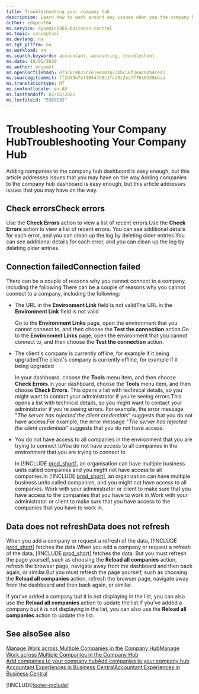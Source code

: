 ```yaml
---
title: Troubleshooting your company hub
description: Learn how to work around any issues when you the company hub in Dynamics 365 Business Central to manage work across multiple companies.
author: edupont04
ms.service: dynamics365-business-central
ms.topic: conceptual
ms.devlang: na
ms.tgt_pltfrm: na
ms.workload: na
ms.search.keywords: accountant, accounting, troubleshoot
ms.date: 10/01/2020
ms.author: edupont
ms.openlocfilehash: d75c6ceb27c7e1ee101b23bbc18f3eac0db4ced7
ms.sourcegitcommit: ff2b55b7e790447e0c1fcd5c2ec7f7610338ebaa
ms.translationtype: HT
ms.contentlocale: en-AU
ms.lasthandoff: 02/15/2021
ms.locfileid: "5389132"
---
```

# <a name="troubleshooting-your-company-hub"></a><span data-ttu-id="29ee7-103">Troubleshooting Your Company Hub</span><span class="sxs-lookup"><span data-stu-id="29ee7-103">Troubleshooting Your Company Hub</span></span>

<span data-ttu-id="29ee7-104">Adding companies to the company hub dashboard is easy enough, but this article addresses issues that you may have on the way.</span><span class="sxs-lookup"><span data-stu-id="29ee7-104">Adding companies to the company hub dashboard is easy enough, but this article addresses issues that you may have on the way.</span></span>  

## <a name="check-errors"></a><span data-ttu-id="29ee7-105">Check errors</span><span class="sxs-lookup"><span data-stu-id="29ee7-105">Check errors</span></span>

<span data-ttu-id="29ee7-106">Use the **Check Errors** action to view a list of recent errors.</span><span class="sxs-lookup"><span data-stu-id="29ee7-106">Use the **Check Errors** action to view a list of recent errors.</span></span> <span data-ttu-id="29ee7-107">You can see additional details for each error, and you can clean up the log by deleting older entries.</span><span class="sxs-lookup"><span data-stu-id="29ee7-107">You can see additional details for each error, and you can clean up the log by deleting older entries.</span></span>  

## <a name="connection-failed"></a><span data-ttu-id="29ee7-108">Connection failed</span><span class="sxs-lookup"><span data-stu-id="29ee7-108">Connection failed</span></span>

<span data-ttu-id="29ee7-109">There can be a couple of reasons why you cannot connect to a company, including the following:</span><span class="sxs-lookup"><span data-stu-id="29ee7-109">There can be a couple of reasons why you cannot connect to a company, including the following:</span></span>

- <span data-ttu-id="29ee7-110">The URL in the **Environment Link** field is not valid</span><span class="sxs-lookup"><span data-stu-id="29ee7-110">The URL in the **Environment Link** field is not valid</span></span>  

  <span data-ttu-id="29ee7-111">Go to the **Environment Links** page, open the environment that you cannot connect to, and then choose the **Test the connection** action.</span><span class="sxs-lookup"><span data-stu-id="29ee7-111">Go to the **Environment Links** page, open the environment that you cannot connect to, and then choose the **Test the connection** action.</span></span>  
- <span data-ttu-id="29ee7-112">The client's company is currently offline, for example if it being upgraded</span><span class="sxs-lookup"><span data-stu-id="29ee7-112">The client's company is currently offline, for example if it being upgraded</span></span>

  <span data-ttu-id="29ee7-113">In your dashboard, choose the **Tools** menu item, and then choose **Check Errors**.</span><span class="sxs-lookup"><span data-stu-id="29ee7-113">In your dashboard, choose the **Tools** menu item, and then choose **Check Errors**.</span></span> <span data-ttu-id="29ee7-114">This opens a list with technical details, so you might want to contact your administrator if you're seeing errors.</span><span class="sxs-lookup"><span data-stu-id="29ee7-114">This opens a list with technical details, so you might want to contact your administrator if you're seeing errors.</span></span> <span data-ttu-id="29ee7-115">For example, the error message "*The server has rejected the client credentials*" suggests that you do not have access.</span><span class="sxs-lookup"><span data-stu-id="29ee7-115">For example, the error message "*The server has rejected the client credentials*" suggests that you do not have access.</span></span>  
- <span data-ttu-id="29ee7-116">You do not have access to all companies in the environment that you are trying to connect to</span><span class="sxs-lookup"><span data-stu-id="29ee7-116">You do not have access to all companies in the environment that you are trying to connect to</span></span>

  <span data-ttu-id="29ee7-117">In [!INCLUDE [prod_short](includes/prod_short.md)], an organisation can have multiple business units called companies and you might not have access to all companies.</span><span class="sxs-lookup"><span data-stu-id="29ee7-117">In [!INCLUDE [prod_short](includes/prod_short.md)], an organization can have multiple business units called companies, and you might not have access to all companies.</span></span> <span data-ttu-id="29ee7-118">Work with your administrator or client to make sure that you have access to the companies that you have to work in.</span><span class="sxs-lookup"><span data-stu-id="29ee7-118">Work with your administrator or client to make sure that you have access to the companies that you have to work in.</span></span>  

## <a name="data-does-not-refresh"></a><span data-ttu-id="29ee7-119">Data does not refresh</span><span class="sxs-lookup"><span data-stu-id="29ee7-119">Data does not refresh</span></span>

<span data-ttu-id="29ee7-120">When you add a company or request a refresh of the data, [!INCLUDE [prod_short](includes/prod_short.md)] fetches the data.</span><span class="sxs-lookup"><span data-stu-id="29ee7-120">When you add a company or request a refresh of the data, [!INCLUDE [prod_short](includes/prod_short.md)] fetches the data.</span></span> <span data-ttu-id="29ee7-121">But you must refresh the page yourself, such as choosing the **Reload all companies** action, refresh the browser page, navigate away from the dashboard and then back again, or similar.</span><span class="sxs-lookup"><span data-stu-id="29ee7-121">But you must refresh the page yourself, such as choosing the **Reload all companies** action, refresh the browser page, navigate away from the dashboard and then back again, or similar.</span></span>  

<span data-ttu-id="29ee7-122">If you've added a company but it is not displaying in the list, you can also use the **Reload all companies** action to update the list.</span><span class="sxs-lookup"><span data-stu-id="29ee7-122">If you've added a company but it is not displaying in the list, you can also use the **Reload all companies** action to update the list.</span></span>

## <a name="see-also"></a><span data-ttu-id="29ee7-123">See also</span><span class="sxs-lookup"><span data-stu-id="29ee7-123">See also</span></span>

[<span data-ttu-id="29ee7-124">Manage Work across Multiple Companies in the Company Hub</span><span class="sxs-lookup"><span data-stu-id="29ee7-124">Manage Work across Multiple Companies in the Company Hub</span></span>](company-hub.md)  
[<span data-ttu-id="29ee7-125">Add companies to your company hub</span><span class="sxs-lookup"><span data-stu-id="29ee7-125">Add companies to your company hub</span></span>](company-hub-add-company.md)  
[<span data-ttu-id="29ee7-126">Accountant Experiences in Business Central</span><span class="sxs-lookup"><span data-stu-id="29ee7-126">Accountant Experiences in Business Central</span></span>](finance-accounting.md)  


[!INCLUDE[footer-include](includes/footer-banner.md)]